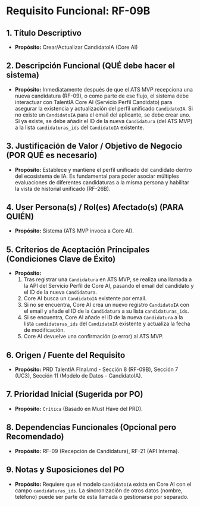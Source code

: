 # Requisito Funcional: RF-09B

## 1. Título Descriptivo
* **Propósito:** Crear/Actualizar CandidatoIA (Core AI)

## 2. Descripción Funcional (QUÉ debe hacer el sistema)
* **Propósito:** Inmediatamente después de que el ATS MVP recepciona una nueva candidatura (RF-09), o como parte de ese flujo, el sistema debe interactuar con TalentIA Core AI (Servicio Perfil Candidato) para asegurar la existencia y actualización del perfil unificado `CandidatoIA`. Si no existe un `CandidatoIA` para el email del aplicante, se debe crear uno. Si ya existe, se debe añadir el ID de la nueva `Candidatura` (del ATS MVP) a la lista `candidaturas_ids` del `CandidatoIA` existente.

## 3. Justificación de Valor / Objetivo de Negocio (POR QUÉ es necesario)
* **Propósito:** Establece y mantiene el perfil unificado del candidato dentro del ecosistema de IA. Es fundamental para poder asociar múltiples evaluaciones de diferentes candidaturas a la misma persona y habilitar la vista de historial unificado (RF-26B).

## 4. User Persona(s) / Rol(es) Afectado(s) (PARA QUIÉN)
* **Propósito:** Sistema (ATS MVP invoca a Core AI).

## 5. Criterios de Aceptación Principales (Condiciones Clave de Éxito)
* **Propósito:**
    1.  Tras registrar una `Candidatura` en ATS MVP, se realiza una llamada a la API del Servicio Perfil de Core AI, pasando el email del candidato y el ID de la nueva `Candidatura`.
    2.  Core AI busca un `CandidatoIA` existente por email.
    3.  Si no se encuentra, Core AI crea un nuevo registro `CandidatoIA` con el email y añade el ID de la `Candidatura` a su lista `candidaturas_ids`.
    4.  Si se encuentra, Core AI añade el ID de la nueva `Candidatura` a la lista `candidaturas_ids` del `CandidatoIA` existente y actualiza la fecha de modificación.
    5.  Core AI devuelve una confirmación (o error) al ATS MVP.

## 6. Origen / Fuente del Requisito
* **Propósito:** PRD TalentIA FInal.md - Sección 8 (RF-09B), Sección 7 (UC3), Sección 11 (Modelo de Datos - CandidatoIA).

## 7. Prioridad Inicial (Sugerida por PO)
* **Propósito:** `Crítica` (Basado en Must Have del PRD).

## 8. Dependencias Funcionales (Opcional pero Recomendado)
* **Propósito:** RF-09 (Recepción de Candidatura), RF-21 (API Interna).

## 9. Notas y Suposiciones del PO
* **Propósito:** Requiere que el modelo `CandidatoIA` exista en Core AI con el campo `candidaturas_ids`. La sincronización de otros datos (nombre, teléfono) puede ser parte de esta llamada o gestionarse por separado.